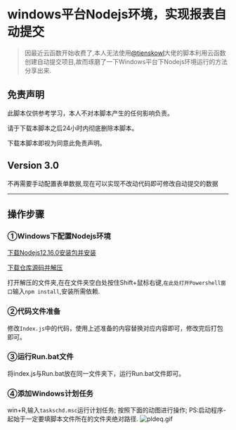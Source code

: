 # windows平台Nodejs环境，实现报表自动提交
>因最近云函数开始收费了,本人无法使用[@tienskowl](https://github.com/tienskowl)大佬的脚本利用云函数创建自动提交项目,故而琢磨了一下Windows平台下Nodejs环境运行的方法分享出来.
## 免责声明
此脚本仅供参考学习，本人不对本脚本产生的任何影响负责。

请于下载本脚本之后24小时内彻底删除本脚本。

下载本脚本即视为同意此免责声明。
## Version 3.0
不再需要手动配置表单数据,现在可以实现不改动代码即可修改自动提交的数据

---
## 操作步骤
### ①Windows下配置Nodejs环境
[下载Nodejs12.16.0安装包并安装](https://nodejs.org/dist/v12.16.0/node-v12.16.0-x64.msi) 

[下载仓库源码并解压](https://github.com/HorrZzz/UPC_ncov_AutoReport/archive/refs/heads/HorrZzz-windows_Nodejs.zip)

打开解压的文件夹,在在文件夹空白处按住Shift+鼠标右键,`在此处打开Powershell窗口`输入`npm install`,安装所需依赖.
### ②代码文件准备
修改`Index.js`中的代码，使用上述准备的内容替换对应内容即可，修改完后打包即可。
### ③运行Run.bat文件
将index.js与Run.bat放在同一文件夹下，运行Run.bat文件即可。
### ④添加Windows计划任务
win+R,输入`taskschd.msc`运行计划任务;
按照下面的动图进行操作;
PS:启动程序-起始于一定要填脚本文件所在的文件夹绝对路径.
![pldeq.gif](https://s1.328888.xyz/2022/06/14/pldeq.gif)
	
